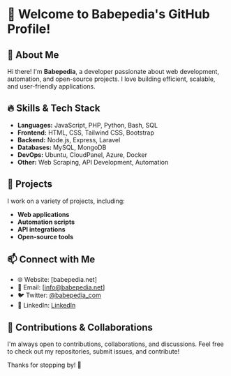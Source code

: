 # 👋 Welcome to Babepedia's GitHub Profile!

## 🚀 About Me
Hi there! I'm **Babepedia**, a developer passionate about web development, automation, and open-source projects. I love building efficient, scalable, and user-friendly applications.

## 🔥 Skills & Tech Stack
- **Languages:** JavaScript, PHP, Python, Bash, SQL
- **Frontend:** HTML, CSS, Tailwind CSS, Bootstrap
- **Backend:** Node.js, Express, Laravel
- **Databases:** MySQL, MongoDB
- **DevOps:** Ubuntu, CloudPanel, Azure, Docker
- **Other:** Web Scraping, API Development, Automation

## 📌 Projects
I work on a variety of projects, including:
- **Web applications**
- **Automation scripts**
- **API integrations**
- **Open-source tools**

## 📫 Connect with Me
- 🌐 Website: [babepedia.net]
- 📧 Email: [info@babepedia.net]
- 🐦 Twitter: [@babepedia_com](https://x.com/babepedia_com)
- 🔗 LinkedIn: [LinkedIn](https://www.linkedin.com/company/babepedia/)

## 🌟 Contributions & Collaborations
I'm always open to contributions, collaborations, and discussions. Feel free to check out my repositories, submit issues, and contribute!

Thanks for stopping by! 🚀
